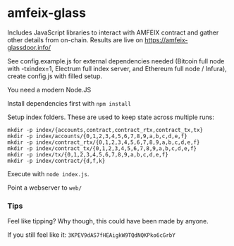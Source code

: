 # amfeix-glass
Includes JavaScript libraries to interact with AMFEIX contract and gather other details from on-chain.
Results are live on https://amfeix-glassdoor.info/

See config.example.js for external dependencies needed (Bitcoin full node with -txindex=1, Electrum full index server, and Ethereum full node / Infura), create config.js with filled setup.

You need a modern Node.JS

Install dependencies first with `npm install`

Setup index folders. These are used to keep state across multiple runs:
```
mkdir -p index/{accounts,contract,contract_rtx,contract_tx,tx}
mkdir -p index/accounts/{0,1,2,3,4,5,6,7,8,9,a,b,c,d,e,f}
mkdir -p index/contract_rtx/{0,1,2,3,4,5,6,7,8,9,a,b,c,d,e,f}
mkdir -p index/contract_tx/{0,1,2,3,4,5,6,7,8,9,a,b,c,d,e,f}
mkdir -p index/tx/{0,1,2,3,4,5,6,7,8,9,a,b,c,d,e,f}
mkdir -p index/contract/{d,f,k}
```

Execute with `node index.js`.

Point a webserver to `web/`


### Tips
Feel like tipping? Why though, this could have been made by anyone.

If you still feel like it: `3KPEV9dAS7fHEAigkW9TQdNQKPko6cGrbY`
